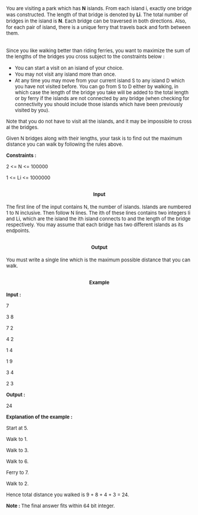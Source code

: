 <p><span style="font-size: small;">You are visiting a park which has <strong>N</strong> islands. From each island i, exactly one bridge was constructed.</span> <span style="font-size: small;">The length of that </span><span style="font-size: small;">bridge is denoted by <strong>Li</strong>. The total number of bridges in the island is <strong>N</strong>.</span> <span style="font-size: small;">Each bridge can be traversed in both directions. Also, for each pair of island</span>, <span style="font-size: small;">there is a unique ferry that travels back and forth between them. </span></p>
<p><br><span style="font-size: small;">Since you like walking better than riding ferries, you want to maximize the sum of the lengths of the bridges you cross subject to the constraints below :</span></p>
<ul>
<li><span style="font-size: small;">You can start a visit on an island of your choice.</span></li>
<li><span style="font-size: small;">You may not visit any island more than once.</span></li>
<li><span style="font-size: small;">At any time you may move from your current island S to any island D which you have not visited before. You can go from S to D either by walking, in which case the length of the bridge you take will be added to the total length or by ferry if the islands are not connected by any bridge (when checking for connectivity you should include those islands which have been previously visited by you).</span></li>
</ul>
<p><span style="font-size: small;">Note that you do not have to visit all the islands, and it may be impossible to cross al the bridges.</span></p>
<p><span style="font-size: small;">Given N bridges along with their lengths, your task is to find out the maximum distance you can walk by following the rules above.</span></p>
<p><strong><span style="font-size: small;">Constraints :<br></span></strong></p>
<p><span style="font-size: small;">2 &lt;= N &lt;= 100000</span></p>
<p><span style="font-size: small;">1 &lt;= Li &lt;= 1000000</span></p>
<h2 style="text-align: center;"><span style="font-size: small;"><strong>Input</strong><br></span></h2>
<p><span style="font-size: small;">The first line of the input contains N, the number of islands. Islands are numbered 1 to N inclusive. Then follow N lines. The ith of these lines contains two integers Ii and Li, which are the island the ith island connects to and the length of the bridge respectively. You may assume that each bridge has two different islands as its endpoints.</span></p>
<h2 style="text-align: center;"><span style="font-size: small;"><strong>Output</strong><br></span></h2>
<p><span style="font-size: small;">You must write a single line which is the maximum possible distance that you can walk.</span></p>
<h2 style="text-align: center;"><span style="font-size: small;"><strong>Example</strong><br></span></h2>
<p><strong><span style="font-size: small;">Input :</span></strong></p>
<p><span style="font-size: small;">7</span></p>
<p><span style="font-size: small;">3 8</span></p>
<p><span style="font-size: small;">7 2</span></p>
<p><span style="font-size: small;">4 2</span></p>
<p><span style="font-size: small;">1 4</span></p>
<p><span style="font-size: small;">1 9</span></p>
<p><span style="font-size: small;">3 4</span></p>
<p><span style="font-size: small;">2 3</span></p>
<p><strong><span style="font-size: small;">Output :</span></strong></p>
<p><span style="font-size: small;">24</span></p>
<p><span style="font-size: small;"><strong>Explanation of the example :</strong></span></p>
<p><span style="font-size: small;">Start at 5.</span></p>
<p><span style="font-size: small;">Walk to 1.</span></p>
<p><span style="font-size: small;">Walk to 3.</span></p>
<p><span style="font-size: small;">Walk to 6.</span></p>
<p><span style="font-size: small;">Ferry to 7.</span></p>
<p><span style="font-size: small;">Walk to 2.</span></p>
<p><span style="font-size: small;">Hence total distance you walked is 9 + 8 + 4 + 3 = 24.<br></span></p>
<p><span style="font-size: small;"><strong>Note : </strong>The final answer fits within 64 bit integer.<br></span></p>